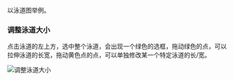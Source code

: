 以泳道图举例。

### **调整泳道大小**

点击泳道的左上方，选中整个泳道，会出现一个绿色的选框，拖动绿色的点，可以拉伸泳道的长宽，拖动黄色点的点，可以单独修改某一个特定泳道的长/宽。

![调整泳道大小](https://www.edrawsoft.cn/images/flowchart/tiaozhengdaxiao.png)

